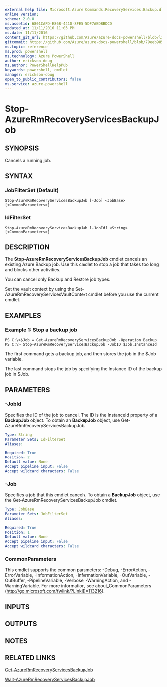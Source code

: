 ```yaml
---
external help file: Microsoft.Azure.Commands.RecoveryServices.Backup.dll-Help.xml
online version: 
schema: 2.0.0
ms.assetid: 6801CAFD-E86B-441D-8FE5-5DF7AEDBBDCD
updated_at: 11/11/2016 11:03 PM
ms.date: 11/11/2016
content_git_url: https://github.com/Azure/azure-docs-powershell/blob/live/azureps-cmdlets-docs/ResourceManager/AzureRM.RecoveryServices.Backup/v2.2.0/Stop-AzureRmRecoveryServicesBackupJob.md
gitcommit: https://github.com/Azure/azure-docs-powershell/blob/79eeb985ea480979357fb4695832a0c3d29a48bf/azureps-cmdlets-docs/ResourceManager/AzureRM.RecoveryServices.Backup/v2.2.0/Stop-AzureRmRecoveryServicesBackupJob.md
ms.topic: reference
ms.prod: powershell
ms.technology: Azure PowerShell
author: erickson-doug
ms.author: PowerShellHelpPub
keywords: powershell, cmdlet
manager: erickson-doug
open_to_public_contributors: false
ms.service: azure-powershell
---
```


# Stop-AzureRmRecoveryServicesBackupJob

## SYNOPSIS
Cancels a running job.

## SYNTAX

### JobFilterSet (Default)
```
Stop-AzureRmRecoveryServicesBackupJob [-Job] <JobBase> [<CommonParameters>]
```

### IdFilterSet
```
Stop-AzureRmRecoveryServicesBackupJob [-JobId] <String> [<CommonParameters>]
```

## DESCRIPTION
The **Stop-AzureRmRecoveryServicesBackupJob** cmdlet cancels an existing Azure Backup job.
Use this cmdlet to stop a job that takes too long and blocks other activities.

You can cancel only Backup and Restore job types.

Set the vault context by using the Set-AzureRmRecoveryServicesVaultContext cmdlet before you use the current cmdlet.

## EXAMPLES

### Example 1: Stop a backup job
```
PS C:\>$Job = Get-AzureRmRecoveryServicesBackupJob -Operation Backup
PS C:\> Stop-AzureRmRecoveryServicesBackupJob -JobID $Job.InstanceId
```

The first command gets a backup job, and then stores the job in the $Job variable.

The last command stops the job by specifying the Instance ID of the backup job in $Job.

## PARAMETERS

### -JobId
Specifies the ID of the job to cancel.
The ID is the InstanceId property of a **BackupJob** object.
To obtain an **BackupJob** object, use Get-AzureRmRecoveryServicesBackupJob.

```yaml
Type: String
Parameter Sets: IdFilterSet
Aliases: 

Required: True
Position: 2
Default value: None
Accept pipeline input: False
Accept wildcard characters: False
```

### -Job
Specifies a job that this cmdlet cancels.
To obtain a **BackupJob** object, use the Get-AzureRmRecoveryServicesBackupJob cmdlet.

```yaml
Type: JobBase
Parameter Sets: JobFilterSet
Aliases: 

Required: True
Position: 1
Default value: None
Accept pipeline input: False
Accept wildcard characters: False
```

### CommonParameters
This cmdlet supports the common parameters: -Debug, -ErrorAction, -ErrorVariable, -InformationAction, -InformationVariable, -OutVariable, -OutBuffer, -PipelineVariable, -Verbose, -WarningAction, and -WarningVariable. For more information, see about_CommonParameters (http://go.microsoft.com/fwlink/?LinkID=113216).

## INPUTS

## OUTPUTS

## NOTES

## RELATED LINKS

[Get-AzureRmRecoveryServicesBackupJob](xref:ResourceManager/AzureRM.RecoveryServices.Backup/v2.2.0/Get-AzureRmRecoveryServicesBackupJob.md)

[Wait-AzureRmRecoveryServicesBackupJob](xref:ResourceManager/AzureRM.RecoveryServices.Backup/v2.2.0/Wait-AzureRmRecoveryServicesBackupJob.md)


